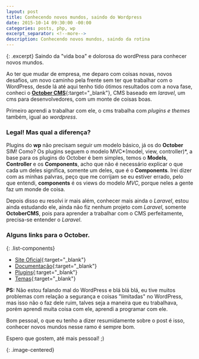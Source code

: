 ```yaml
---
layout: post
title: Conhecendo novos mundos, saindo do Wordpress
date: 2015-10-14 09:30:00 -00:00
categories: posts, php, wp
excerpt_separator: <!--more-->
description: Conhecendo novos mundos, saindo da rotina
---
```


{: .excerpt}
Saindo da "vida boa" e dolorosa do wordPress para conhecer novos mundos.

<!--more-->

Ao ter que mudar de empresa, me deparo com coisas novas, novos desafios, um novo caminho pela frente sem ter que trabalhar com o WordPress, desde lá até aqui tenho tido ótimos resultados com a nova fase, conheci o [**October CMS**](http://octobercms.com/){:target="_blank"}, CMS baseado em *laravel*, um cms para desenvolvedores, com um monte de coisas boas.

Primeiro aprendi a trabalhar com ele, o cms trabalha com *plugins e themes* também, igual ao *wordpress*.

### Legal! Mas qual a diferença?
Plugins do **wp** não precisam seguir um modelo básico, já os do **October** SIM! Como? Os plugins seguem o modelo MVC*(model, view, controller)*, a base para os plugins do October é bem simples, temos o **Models**, **Controller** e os **Components**, acho que não é necessário explicar o que cada um deles significa, somente um deles, que é o **Components**. Irei dizer com as minhas palvras, peço que me corrijam se eu estiver errado, pelo que entendi, **components** é os views do modelo *MVC*, porque neles a gente faz um monde de coisa.

Depois disso eu resolvi ir mais além, conhecer mais ainda o *Laravel*, estou ainda estudando ele, ainda não fiz nenhum projeto com *Laravel*, somente **OctoberCMS**, pois para aprender a trabalhar com o CMS perfeitamente, precisa-se entender o *Laravel*. 

### Alguns links para o October.

{: .list-components}
- [Site Oficial](http://octobercms.com/){:target="_blank"}
- [Documentação](http://octobercms.com/docs/cms/themes){:target="_blank"}
- [Plugins](http://octobercms.com/plugins){:target="_blank"}
- [Temas](http://octobercms.com/themes){:target="_blank"}

**PS:** Não estou falando mal do WordPress e blá blá blá, eu tive muitos problemas com relação a segurança e coisas "limitadas" no WordPress, mas isso não o faz dele ruim, talves seja a maneira que eu trabalhava, porém aprendi muita coisa com ele, aprendi a programar com ele.

Bom pessoal, o que eu tenho a dizer resumidamente sobre o post é isso, conhecer novos mundos nesse ramo é sempre bom.

Espero que gostem, até mais pessoal! ;)

{: .image-centered}
<img class="lazyload" data-src="http://i.imgur.com/d6z7vfv.gif">
